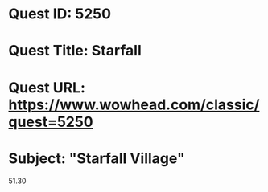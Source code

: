 # Quest ID: 5250
# Quest Title: Starfall
# Quest URL: https://www.wowhead.com/classic/quest=5250
# Subject: "Starfall Village"
51.30